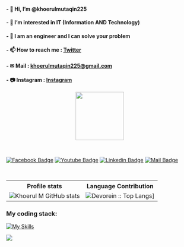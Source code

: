 <!---
khoerul225/khoerul225 is a ✨ special ✨ repository because its `README.md` (this file) appears on your GitHub profile.
You can click the Preview link to take a look at your changes.
--->

#### - 👋 Hi, I’m @khoerulmutaqin225

#### - 👀 I’m interested in IT (Information AND Technology)

#### - 🤔 I am an engineer and I can solve your problem

#### - 📫 How to reach me : [Twitter](https://twitter.com/mutaqin225)
#### - ✉ Mail : [khoerulmutaqin225@gmail.com](mailto:khoerulmutaqin225@gmail.com)
#### - 📷 Instagram : [Instagram](https://www.instagram.com/khoerulmutaqin.km/)


<p align="center">
<img align="center" src="https://media.giphy.com/media/1fhj2FW0661V3Nb2Me/giphy.gif" width="130">
</p>
<br>

[![Facebook Badge](https://img.shields.io/badge/Facebook-1877F2?style=for-the-badge&logo=facebook&logoColor=white)](https://www.facebook.com/mutaqin.khoerul)
[![Youtube Badge](https://img.shields.io/badge/YouTube-FF0000?style=for-the-badge&logo=youtube&logoColor=white)](https://www.youtube.com/@mrepsilon4662)
[![Linkedin Badge](https://img.shields.io/badge/LinkedIn-0077B5?style=for-the-badge&logo=linkedin&logoColor=white)](https://www.linkedin.com/in/khoerul-mutaqin-9866a1221/)
[![Mail Badge](https://img.shields.io/badge/Gmail-D14836?style=for-the-badge&logo=gmail&logoColor=white)](mailto:khoerulmutaqin225@gmail.com)


         
<br/>

<p align="center">
   <table>
      <tr>
            <th>Profile stats  </th>
            <th>Language Contribution</th>
</tr>
      <tr>
           <td>
                <img src="https://github-readme-stats.vercel.app/api?username=khoerulmutaqin225&rank_icon=github" alt="Khoerul M GitHub stats">
            </td>           
         <td>
          <img alt="Devorein :: Top Langs]" src="https://github-readme-stats.vercel.app/api/top-langs/?username=khoerulmutaqin225&langs_count=10&theme=transparent&layout=compact&hide=html"> 
          </td>
      </tr>
   </table>
</p>

<h3>My coding stack: </h3>


[![My Skills](https://skillicons.dev/icons?i=html,css,js,php,python,bootstrap,laravel,angular,net,mysql,django,flask,next,vue,react,remix,aws,go&theme=dark)](https://skillicons.dev)

[![](https://visitcount.itsvg.in/api?id=khoerulmutaqin225&icon=0&color=0)](https://visitcount.itsvg.in)


<br/>
